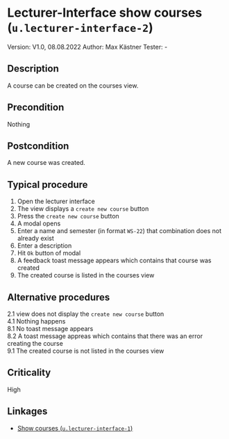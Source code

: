 # Lecturer-Interface show courses (`u.lecturer-interface-2`)


Version: V1.0, 08.08.2022
Author: Max Kästner
Tester: -

## Description

A course can be created on the courses view.

## Precondition

Nothing

## Postcondition

A new course was created.

## Typical procedure

1. Open the lecturer interface
2. The view displays a `create new course` button
3. Press the `create new course` button
4. A modal opens
5. Enter a name and semester (in format `WS-22`) that combination does not already exist
6. Enter a description
7. Hit `Ok` button of modal
8. A feedback toast message appears which contains that course was created
9. The created course is listed in the courses view

## Alternative procedures

2.1 view does not display the `create new course` button \
4.1 Nothing happens \
8.1 No toast message appears \
8.2 A toast message appreas which contains that there was an error creating the course \
9.1 The created course is not listed in the courses view

## Criticality

High

## Linkages

- [Show courses (`u.lecturer-interface-1`)](u-lecturer-interface-1-show-courses.md)